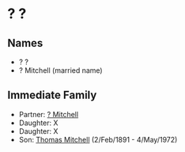 ﻿---
layout: person
subject_key: i94950024
permalink: /people/i94950024
---

# ? ?

## Names

* ? ?
* ? Mitchell (married name)

## Immediate Family

* Partner: [? Mitchell](./@47829915@--mitchell-b-d.md)
* Daughter: X
* Daughter: X
* Son: [Thomas Mitchell](./@65815518@-thomas-mitchell-b1891-2-2-d1972-5-4.md) (2/Feb/1891 - 4/May/1972)

